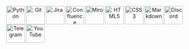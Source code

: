 <p align="center">
<img src="https://cdn.simpleicons.org/python/000/fff" alt="Python" align=left width=50 height=50>
<img src="https://cdn.simpleicons.org/git/000/fff" alt="Git" align=left width=50 height=50>
<img src="https://cdn.simpleicons.org/jira/000/fff" alt="Jira" align=left width=50 height=50>
<img src="https://cdn.simpleicons.org/confluence/000/fff" alt="Confluence" align=left width=50 height=50>
<img src="https://cdn.simpleicons.org/miro/000/fff" alt="Miro" align=left width=50 height=50>
<img src="https://cdn.simpleicons.org/html5/000/fff" alt="HTML5" align=left width=50 height=50>
<img src="https://cdn.simpleicons.org/css3/000/fff" alt="CSS3" align=left width=50 height=50>
<img src="https://cdn.simpleicons.org/markdown/000/fff" alt="Markdown" align=left width=50 height=50>
<img src="https://cdn.simpleicons.org/discord/000/fff" alt="Discord" align=left width=50 height=50>
<img src="https://cdn.simpleicons.org/telegram/000/fff" alt="Telegram" align=left width=50 height=50>
<img src="https://cdn.simpleicons.org/youtube/000/fff" alt="YouTube" align=left width=50 height=50>
</p>
